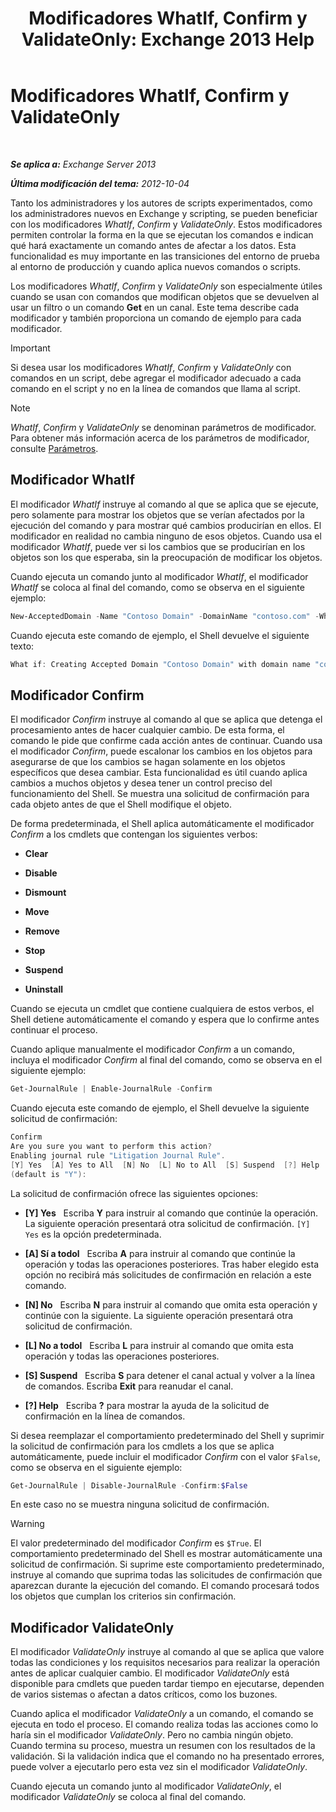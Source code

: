 ﻿---
title: 'Modificadores WhatIf, Confirm y ValidateOnly: Exchange 2013 Help'
TOCTitle: Modificadores WhatIf, Confirm y ValidateOnly
ms:assetid: a850eea7-431e-49c5-b877-1ebde2a2b48f
ms:mtpsurl: https://technet.microsoft.com/es-es/library/Bb124088(v=EXCHG.150)
ms:contentKeyID: 49116440
ms.date: 05/22/2018
mtps_version: v=EXCHG.150
ms.translationtype: MT
---

# Modificadores WhatIf, Confirm y ValidateOnly

 

_**Se aplica a:** Exchange Server 2013_

_**Última modificación del tema:** 2012-10-04_

Tanto los administradores y los autores de scripts experimentados, como los administradores nuevos en Exchange y scripting, se pueden beneficiar con los modificadores *WhatIf*, *Confirm* y *ValidateOnly*. Estos modificadores permiten controlar la forma en la que se ejecutan los comandos e indican qué hará exactamente un comando antes de afectar a los datos. Esta funcionalidad es muy importante en las transiciones del entorno de prueba al entorno de producción y cuando aplica nuevos comandos o scripts.

Los modificadores *WhatIf*, *Confirm* y *ValidateOnly* son especialmente útiles cuando se usan con comandos que modifican objetos que se devuelven al usar un filtro o un comando **Get** en un canal. Este tema describe cada modificador y también proporciona un comando de ejemplo para cada modificador.


> [!IMPORTANT]
> Si desea usar los modificadores <EM>WhatIf</EM>, <EM>Confirm</EM> y <EM>ValidateOnly</EM> con comandos en un script, debe agregar el modificador adecuado a cada comando en el script y no en la línea de comandos que llama al script.




> [!NOTE]
> <EM>WhatIf</EM>, <EM>Confirm</EM> y <EM>ValidateOnly</EM> se denominan parámetros de modificador. Para obtener más información acerca de los parámetros de modificador, consulte <A href="https://technet.microsoft.com/es-es/library/bb124388(v=exchg.150)">Parámetros</A>.



## Modificador WhatIf

El modificador *WhatIf* instruye al comando al que se aplica que se ejecute, pero solamente para mostrar los objetos que se verían afectados por la ejecución del comando y para mostrar qué cambios producirían en ellos. El modificador en realidad no cambia ninguno de esos objetos. Cuando usa el modificador *WhatIf*, puede ver si los cambios que se producirían en los objetos son los que esperaba, sin la preocupación de modificar los objetos.

Cuando ejecuta un comando junto al modificador *WhatIf*, el modificador *WhatIf* se coloca al final del comando, como se observa en el siguiente ejemplo:

```powershell
New-AcceptedDomain -Name "Contoso Domain" -DomainName "contoso.com" -WhatIf
```

Cuando ejecuta este comando de ejemplo, el Shell devuelve el siguiente texto:

```powershell
What if: Creating Accepted Domain "Contoso Domain" with domain name "contoso.com".
```

## Modificador Confirm

El modificador *Confirm* instruye al comando al que se aplica que detenga el procesamiento antes de hacer cualquier cambio. De esta forma, el comando le pide que confirme cada acción antes de continuar. Cuando usa el modificador *Confirm*, puede escalonar los cambios en los objetos para asegurarse de que los cambios se hagan solamente en los objetos específicos que desea cambiar. Esta funcionalidad es útil cuando aplica cambios a muchos objetos y desea tener un control preciso del funcionamiento del Shell. Se muestra una solicitud de confirmación para cada objeto antes de que el Shell modifique el objeto.

De forma predeterminada, el Shell aplica automáticamente el modificador *Confirm* a los cmdlets que contengan los siguientes verbos:

  - **Clear**

  - **Disable**

  - **Dismount**

  - **Move**

  - **Remove**

  - **Stop**

  - **Suspend**

  - **Uninstall**

Cuando se ejecuta un cmdlet que contiene cualquiera de estos verbos, el Shell detiene automáticamente el comando y espera que lo confirme antes continuar el proceso.

Cuando aplique manualmente el modificador *Confirm* a un comando, incluya el modificador *Confirm* al final del comando, como se observa en el siguiente ejemplo:

```powershell
Get-JournalRule | Enable-JournalRule -Confirm
```

Cuando ejecuta este comando de ejemplo, el Shell devuelve la siguiente solicitud de confirmación:

```powershell
Confirm
Are you sure you want to perform this action?
Enabling journal rule "Litigation Journal Rule".
[Y] Yes  [A] Yes to All  [N] No  [L] No to All  [S] Suspend  [?] Help
(default is "Y"):
```

La solicitud de confirmación ofrece las siguientes opciones:

  - **\[Y\] Yes**   Escriba **Y** para instruir al comando que continúe la operación. La siguiente operación presentará otra solicitud de confirmación. `[Y] Yes` es la opción predeterminada.

  - **\[A\] Sí a todol**   Escriba **A** para instruir al comando que continúe la operación y todas las operaciones posteriores. Tras haber elegido esta opción no recibirá más solicitudes de confirmación en relación a este comando.

  - **\[N\] No**   Escriba **N** para instruir al comando que omita esta operación y continúe con la siguiente. La siguiente operación presentará otra solicitud de confirmación.

  - **\[L\] No a todol**   Escriba **L** para instruir al comando que omita esta operación y todas las operaciones posteriores.

  - **\[S\] Suspend**   Escriba **S** para detener el canal actual y volver a la línea de comandos. Escriba **Exit** para reanudar el canal.

  - **\[?\] Help**   Escriba **?** para mostrar la ayuda de la solicitud de confirmación en la línea de comandos.

Si desea reemplazar el comportamiento predeterminado del Shell y suprimir la solicitud de confirmación para los cmdlets a los que se aplica automáticamente, puede incluir el modificador *Confirm* con el valor `$False`, como se observa en el siguiente ejemplo:

```powershell
Get-JournalRule | Disable-JournalRule -Confirm:$False
```

En este caso no se muestra ninguna solicitud de confirmación.


> [!WARNING]
> El valor predeterminado del modificador <EM>Confirm</EM> es <CODE>$True</CODE>. El comportamiento predeterminado del Shell es mostrar automáticamente una solicitud de confirmación. Si suprime este comportamiento predeterminado, instruye al comando que suprima todas las solicitudes de confirmación que aparezcan durante la ejecución del comando. El comando procesará todos los objetos que cumplan los criterios sin confirmación.



## Modificador ValidateOnly

El modificador *ValidateOnly* instruye al comando al que se aplica que valore todas las condiciones y los requisitos necesarios para realizar la operación antes de aplicar cualquier cambio. El modificador *ValidateOnly* está disponible para cmdlets que pueden tardar tiempo en ejecutarse, dependen de varios sistemas o afectan a datos críticos, como los buzones.

Cuando aplica el modificador *ValidateOnly* a un comando, el comando se ejecuta en todo el proceso. El comando realiza todas las acciones como lo haría sin el modificador *ValidateOnly*. Pero no cambia ningún objeto. Cuando termina su proceso, muestra un resumen con los resultados de la validación. Si la validación indica que el comando no ha presentado errores, puede volver a ejecutarlo pero esta vez sin el modificador *ValidateOnly*.

Cuando ejecuta un comando junto al modificador *ValidateOnly*, el modificador *ValidateOnly* se coloca al final del comando.


